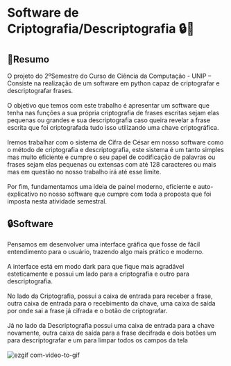 # Software de Criptografia/Descriptografia 🔒💙

**<h2>📘Resumo</h2>**
O projeto do 2ºSemestre do Curso de Ciência da Computação - UNIP –  Consiste na realização de um software em python capaz de criptografar e descriptografar frases.
<br><br>
O objetivo que temos com este trabalho é apresentar um software que tenha nas
funções a sua própria criptografia de frases escritas sejam elas pequenas ou grandes e sua
descriptografia caso queira revelar a frase escrita que foi criptografada tudo isso utilizando
uma chave criptográfica.
<br><br>
Iremos trabalhar com o sistema de Cifra de César em nosso software como o método
de criptografia e descriptografia, este sistema é um tanto simples mas muito eficiente e
cumpre o seu papel de codificação de palavras ou frases sejam elas pequenas ou extensas
com até 128 caracteres ou mais mas em questão no nosso trabalho irá até esse limite.
<br><br>
Por fim, fundamentamos uma ideia de painel moderno, eficiente e auto-explicativo no
nosso software que cumpre com toda a proposta que foi imposta nesta atividade semestral.

**<h2>🔒Software</h2>**
Pensamos em desenvolver uma interface gráfica que fosse de fácil entendimento para
o usuário, trazendo algo mais prático e moderno.
<br><br>
A interface está em modo dark para que fique mais agradável esteticamente e possui
um lado para a criptografia e outro para descriptografia.
<br><br>
No lado da Criptografia, possui a caixa de entrada para receber a frase, outra caixa de
entrada para o recebimento da chave, uma caixa de saída por onde sai a frase já cifrada e o
botão de criptografar.
<br><br>
Já no lado da Descriptografia possui uma caixa de entrada para a chave novamente,
outra caixa de saída para a frase decifrada e dois botões um para descriptografar e um para
limpar todos os campos da tela
<br><br>
![ezgif com-video-to-gif](https://github.com/amandaalbez/APS_2-Semestre/assets/104281621/ac18ff8c-a10f-4c58-8041-2b1bd219f24e)
